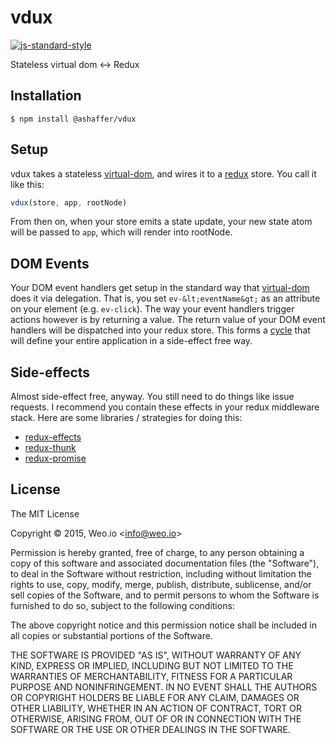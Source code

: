 
# vdux

[![js-standard-style](https://img.shields.io/badge/code%20style-standard-brightgreen.svg?style=flat)](https://github.com/feross/standard)

Stateless virtual dom &lt;-&gt; Redux

## Installation

    $ npm install @ashaffer/vdux

## Setup

vdux takes a stateless [virtual-dom](https://github.com/Matt-Esch/virtual-dom), and wires it to a [redux](https://github.com/rackt/redux) store.  You call it like this:

```javascript
vdux(store, app, rootNode)
```

From then on, when your store emits a state update, your new state atom will be passed to `app`, which will render into rootNode.

## DOM Events

Your DOM event handlers get setup in the standard way that [virtual-dom](https://github.com/Matt-Esch/virtual-dom) does it via delegation.  That is, you set `ev-&lt;eventName&gt;` as an attribute on your element (e.g. `ev-click`).  The way your event handlers trigger actions however is by returning a value.  The return value of your DOM event handlers will be dispatched into your redux store.  This forms a [cycle](https://github.com/cyclejs/cycle-core) that will define your entire application in a side-effect free way.

## Side-effects

Almost side-effect free, anyway.  You still need to do things like issue requests.  I recommend you contain these effects in your redux middleware stack.  Here are some libraries / strategies for doing this:

  * [redux-effects](https://github.com/redux-effects/redux-effects)
  * [redux-thunk](https://github.com/gaearon/redux-thunk)
  * [redux-promise](https://github.com/acdlite/redux-promise)


## License

The MIT License

Copyright &copy; 2015, Weo.io &lt;info@weo.io&gt;

Permission is hereby granted, free of charge, to any person obtaining a copy of this software and associated documentation files (the "Software"), to deal in the Software without restriction, including without limitation the rights to use, copy, modify, merge, publish, distribute, sublicense, and/or sell copies of the Software, and to permit persons to whom the Software is furnished to do so, subject to the following conditions:

The above copyright notice and this permission notice shall be included in all copies or substantial portions of the Software.

THE SOFTWARE IS PROVIDED "AS IS", WITHOUT WARRANTY OF ANY KIND, EXPRESS OR IMPLIED, INCLUDING BUT NOT LIMITED TO THE WARRANTIES OF MERCHANTABILITY, FITNESS FOR A PARTICULAR PURPOSE AND NONINFRINGEMENT. IN NO EVENT SHALL THE AUTHORS OR COPYRIGHT HOLDERS BE LIABLE FOR ANY CLAIM, DAMAGES OR OTHER LIABILITY, WHETHER IN AN ACTION OF CONTRACT, TORT OR OTHERWISE, ARISING FROM, OUT OF OR IN CONNECTION WITH THE SOFTWARE OR THE USE OR OTHER DEALINGS IN THE SOFTWARE.
